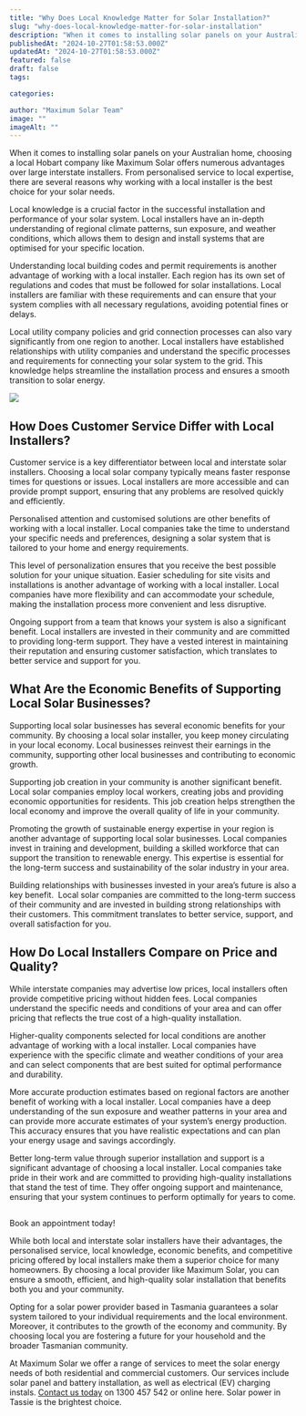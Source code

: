 ```yaml
---
title: "Why Does Local Knowledge Matter for Solar Installation?"
slug: "why-does-local-knowledge-matter-for-solar-installation"
description: "When it comes to installing solar panels on your Australian home, choosing a local Hobart company like Maximum Solar offers numerous advantages over large inter"
publishedAt: "2024-10-27T01:58:53.000Z"
updatedAt: "2024-10-27T01:58:53.000Z"
featured: false
draft: false
tags:

categories:

author: "Maximum Solar Team"
image: ""
imageAlt: ""
---
```


When it comes to installing solar panels on your Australian home, choosing a local Hobart company like Maximum Solar offers numerous advantages over large interstate installers. From personalised service to local expertise, there are several reasons why working with a local installer is the best choice for your solar needs.

Local knowledge is a crucial factor in the successful installation and performance of your solar system. Local installers have an in-depth understanding of regional climate patterns, sun exposure, and weather conditions, which allows them to design and install systems that are optimised for your specific location.

Understanding local building codes and permit requirements is another advantage of working with a local installer. Each region has its own set of regulations and codes that must be followed for solar installations. Local installers are familiar with these requirements and can ensure that your system complies with all necessary regulations, avoiding potential fines or delays.

Local utility company policies and grid connection processes can also vary significantly from one region to another. Local installers have established relationships with utility companies and understand the specific processes and requirements for connecting your solar system to the grid. This knowledge helps streamline the installation process and ensures a smooth transition to solar energy.

![](/images/blog/image-8.jpg)

## How Does Customer Service Differ with Local Installers?

Customer service is a key differentiator between local and interstate solar installers. Choosing a local solar company typically means faster response times for questions or issues. Local installers are more accessible and can provide prompt support, ensuring that any problems are resolved quickly and efficiently.  
  

Personalised attention and customised solutions are other benefits of working with a local installer. Local companies take the time to understand your specific needs and preferences, designing a solar system that is tailored to your home and energy requirements. 

This level of personalization ensures that you receive the best possible solution for your unique situation. Easier scheduling for site visits and installations is another advantage of working with a local installer. Local companies have more flexibility and can accommodate your schedule, making the installation process more convenient and less disruptive.

Ongoing support from a team that knows your system is also a significant benefit. Local installers are invested in their community and are committed to providing long-term support. They have a vested interest in maintaining their reputation and ensuring customer satisfaction, which translates to better service and support for you.

## What Are the Economic Benefits of Supporting Local Solar Businesses?

Supporting local solar businesses has several economic benefits for your community. By choosing a local solar installer, you keep money circulating in your local economy. Local businesses reinvest their earnings in the community, supporting other local businesses and contributing to economic growth.

Supporting job creation in your community is another significant benefit. Local solar companies employ local workers, creating jobs and providing economic opportunities for residents. This job creation helps strengthen the local economy and improve the overall quality of life in your community.

Promoting the growth of sustainable energy expertise in your region is another advantage of supporting local solar businesses. Local companies invest in training and development, building a skilled workforce that can support the transition to renewable energy. This expertise is essential for the long-term success and sustainability of the solar industry in your area.

Building relationships with businesses invested in your area’s future is also a key benefit.  Local solar companies are committed to the long-term success of their community and are invested in building strong relationships with their customers. This commitment translates to better service, support, and overall satisfaction for you.

## How Do Local Installers Compare on Price and Quality?

While interstate companies may advertise low prices, local installers often provide competitive pricing without hidden fees. Local companies understand the specific needs and conditions of your area and can offer pricing that reflects the true cost of a high-quality installation.

Higher-quality components selected for local conditions are another advantage of working with a local installer. Local companies have experience with the specific climate and weather conditions of your area and can select components that are best suited for optimal performance and durability.  
  
More accurate production estimates based on regional factors are another benefit of working with a local installer. Local companies have a deep understanding of the sun exposure and weather patterns in your area and can provide more accurate estimates of your system’s energy production. This accuracy ensures that you have realistic expectations and can plan your energy usage and savings accordingly.

Better long-term value through superior installation and support is a significant advantage of choosing a local installer. Local companies take pride in their work and are committed to providing high-quality installations that stand the test of time. They offer ongoing support and maintenance, ensuring that your system continues to perform optimally for years to come.

##   
Book an appointment today!  
  

While both local and interstate solar installers have their advantages, the personalised service, local knowledge, economic benefits, and competitive pricing offered by local installers make them a superior choice for many homeowners. By choosing a local provider like Maximum Solar, you can ensure a smooth, efficient, and high-quality solar installation that benefits both you and your community.

Opting for a solar power provider based in Tasmania guarantees a solar system tailored to your individual requirements and the local environment. Moreover, it contributes to the growth of the economy and community. By choosing local you are fostering a future for your household and the broader Tasmanian community.

At Maximum Solar we offer a range of services to meet the solar energy needs of both residential and commercial customers. Our services include solar panel and battery installation, as well as electrical (EV) charging instals. [Contact us today](https://www.maximumsolar.com.au/contact) on 1300 457 542 or online here. Solar power in Tassie is the brightest choice.
